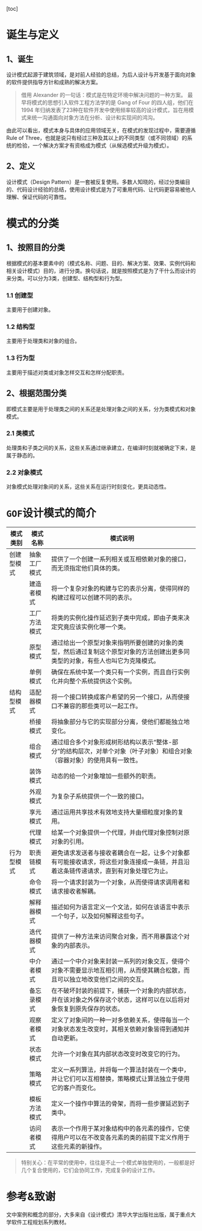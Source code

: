 [toc]

# 诞生与定义

## 1、诞生

设计模式起源于建筑领域，是对前人经验的总结，为后人设计与开发基于面向对象的软件提供指导方针和成熟的解决方案。 

> 借用 Alexander 的一句话：模式是在特定环境中解决问题的一种方案。
> 最早将模式的思想引入软件工程方法学的是 Gang of Four 的四人组，他们在 1994 年归纳发表了23种在软件开发中使用频率较高的设计模式，旨在用模式来统一沟通面向对象方法在分析、设计和实现间的鸿沟。

由此可以看出，模式本身与具体的应用领域无关，在模式的发现过程中，需要遵循 Rule of Three，也就是说只有经过三种及其以上的不同类型（或不同领域）的系统的检验，一个解决方案才有资格成为模式（从候选模式升级为模式）。

## 2、定义

设计模式（Design Pattern）是一套被反复使用。多数人知晓的，经过分类编目的、代码设计经验的总结，使用设计模式是为了可重用代码、让代码更容易被他人理解、保证代码的可靠性。

# 模式的分类

## 1、按照目的分类

根据模式的基本要素中的（模式名称、问题、目的、解决方案、效果、实例代码和相关设计模式）目的，进行分类。换句话说，就是按照模式是为了干什么而设计的来分类。可以分为3类，创建型、结构型和行为型。

### 1.1 创建型

主要用于创建对象。

### 1.2 结构型

主要用于处理类和对象的组合。

### 1.3 行为型

主要用于描述对类或对象怎样交互和怎样分配职责。

## 2、根据范围分类

即模式主要是用于处理类之间的关系还是处理对象之间的关系，分为类模式和对象模式。

### 2.1 类模式

处理类和子类之间的关系，这些关系通过继承建立，在编译时刻就被确定下来，是属于静态的。

### 2.2 对象模式

对象模式处理对象间的关系，这些关系在运行时刻变化，更具动态性。

# `GOF`设计模式的简介

| 模式类别   | 模式名称     | 模式说明                                                     |
| ---------- | ------------ | ------------------------------------------------------------ |
| 创建型模式 | 抽象工厂模式 | 提供了一个创建一系列相关或互相依赖对象的接口，而无须指定他们具体的类。 |
|            | 建造者模式   | 将一个复杂对象的构建与它的表示分离，使得同样的构建过程可以创建不同的表示。 |
|            | 工厂方法模式 | 将类的实例化操作延迟到子类中完成，即由子类来决定究竟应该实例化哪一个类。 |
|            | 原型模式     | 通过给出一个原型对象来指明所要创建的对象的类型，然后通过复制这个原型对象的方法创建出更多同类型的对象，有些人也叫它为克隆模式。 |
|            | 单例模式     | 确保在系统中某一个类只有一个实例，而且自行实例化并向整个系统提供这个实例。 |
| 结构型模式 | 适配器模式   | 将一个接口转换成客户希望的另一个接口，从而使接口不兼容的那些类可以一起工作。 |
|            | 桥接模式     | 将抽象部分与它的实现部分分离，使他们都能独立地变化。         |
|            | 组合模式     | 通过组合多个对象形成树形结构以表示“整体-部分”的结构层次，对单个对象（叶子对象）和组合对象（容器对象）的使用具有一致性。 |
|            | 装饰模式     | 动态的给一个对象增加一些额外的职责。                         |
|            | 外观模式     | 为复杂子系统提供一个一致的接口。                             |
|            | 享元模式     | 通过运用共享技术有效地支持大量细粒度对象的复用。             |
|            | 代理模式     | 给某一个对象提供一个代理，并由代理对象控制对原对象的引用。   |
| 行为型模式 | 职责链模式   | 避免请求发送者与接收者耦合在一起，让多个对象都有可能接收请求，将这些对象连接成一条链，并且沿着这条链传递请求，直到有对象处理它为止。 |
|            | 命令模式     | 将一个请求封装为一个对象，从而使得请求调用者和请求接收者解耦。 |
|            | 解释器模式   | 描述如何为语言定义一个文法，如何在该语言中表示一个句子，以及如何解释这些句子。 |
|            | 迭代器模式   | 提供了一种方法来访问聚合对象，而不用暴露这个对象的内部表示。 |
|            | 中介者模式   | 通过一个中介对象来封装一系列的对象交互，使得个对象不需要显示地互相引用，从而使其耦合松散，而且可以独立地改变他们之间的交互。 |
|            | 备忘录模式   | 在不破坏封装的前提下，捕获一个对象的内部状态，并在该对象之外保存这个状态，这样可以在以后将对象恢复到原先保存的状态。 |
|            | 观察者模式   | 定义了对象间的一种一对多依赖关系，使得每当一个对象状态发生改变时，其相关依赖对象皆得到通知并自动更新。 |
|            | 状态模式     | 允许一个对象在其内部状态改变时改变它的行为。                 |
|            | 策略模式     | 定义一系列算法，并将每一个算法封装在一个类中，并让它们可以互相替换，策略模式让算法独立于使用它的客户而变化。 |
|            | 模板方法模式 | 定义一个操作中算法的骨架，而将一些步骤延迟到子类中。         |
|            | 访问者模式   | 表示一个作用于某对象结构中的各元素的操作，它使得用户可以在不改变各元素的类的前提下定义作用于这些元素的新操作。 |

> 特别关心：在平常的使用中，往往是不止一个模式单独使用的，一般都是好几个复合使用的，它们会协同工作，完成复杂的设计工作。

# 参考&致谢

文中案例和概念的部分，大多来自《设计模式》清华大学出版社出版，属于重点大学软件工程规划系列教材。